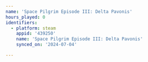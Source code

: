 ```yaml
---
name: 'Space Pilgrim Episode III: Delta Pavonis'
hours_played: 0
identifiers:
  - platform: steam
    appid: '439250'
    name: 'Space Pilgrim Episode III: Delta Pavonis'
    synced_on: '2024-07-04'

---
```

